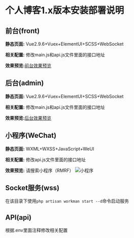 # 个人博客1.x版本安装部署说明

## 前台(front)

**静态页面:** Vue2.9.6+Vuex+ElementUI+SCSS+WebSocket

**相关配置:** 修改main.js和api.js文件里面的接口地址

**效果预览:**[前台效果预览](https://www.lpyhutu.cn/)

## 后台(admin)

**静态页面:** Vue2.9.6+Vuex+ElementUI+SCSS+WebSocket

**相关配置:** 修改main.js和api.js文件里面的接口地址

**效果预览:**[后台效果预览](https://adm.lpyhutu.cn/)

## 小程序(WeChat)

**静态页面:** WXML+WXSS+JavaScript+WeUI

**相关配置:** 修改api.js文件里面的接口地址

**效果预览:** 请搜索小程序（RMRF）
![小程序](https://www.lpyhutu.cn/img/WeChat.0f48788d.jpg)

## Socket服务(wss)

在该目录下使用`php artisan workman start --d`命令启动服务

## API(api)

根据.env里面注释修改相关配置



